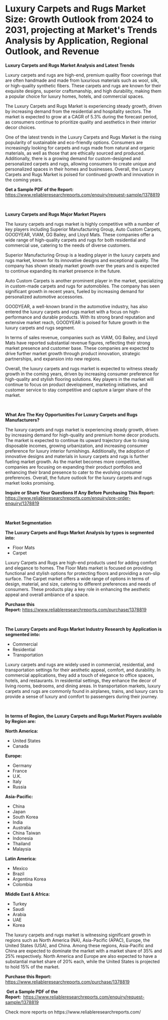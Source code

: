 <p><h1>Luxury Carpets and Rugs Market Size: Growth Outlook from 2024 to 2031, projecting at Market's Trends Analysis by Application, Regional Outlook, and Revenue</h1></p><p><strong>Luxury Carpets and Rugs Market Analysis and Latest Trends</strong></p>
<p><p>Luxury carpets and rugs are high-end, premium quality floor coverings that are often handmade and made from luxurious materials such as wool, silk, or high-quality synthetic fibers. These carpets and rugs are known for their exquisite designs, superior craftsmanship, and high durability, making them a popular choice for luxury homes, hotels, and commercial spaces.</p><p>The Luxury Carpets and Rugs Market is experiencing steady growth, driven by increasing demand from the residential and hospitality sectors. The market is expected to grow at a CAGR of 5.3% during the forecast period, as consumers continue to prioritize quality and aesthetics in their interior decor choices.</p><p>One of the latest trends in the Luxury Carpets and Rugs Market is the rising popularity of sustainable and eco-friendly options. Consumers are increasingly looking for carpets and rugs made from natural and organic materials, as well as those that are ethically sourced and produced. Additionally, there is a growing demand for custom-designed and personalized carpets and rugs, allowing consumers to create unique and personalized spaces in their homes and businesses. Overall, the Luxury Carpets and Rugs Market is poised for continued growth and innovation in the coming years.</p></p>
<p><strong>Get a Sample PDF of the Report:&nbsp;</strong> <a href="https://www.reliableresearchreports.com/enquiry/request-sample/1378819">https://www.reliableresearchreports.com/enquiry/request-sample/1378819</a></p>
<p>&nbsp;</p>
<p><strong>Luxury Carpets and Rugs Major Market Players</strong></p>
<p><p>The luxury carpets and rugs market is highly competitive with a number of key players including Superior Manufacturing Group, Auto Custom Carpets, GOODYEAR, VIAM, GG Bailey, and Lloyd Mats. These companies offer a wide range of high-quality carpets and rugs for both residential and commercial use, catering to the needs of diverse customers.</p><p>Superior Manufacturing Group is a leading player in the luxury carpets and rugs market, known for its innovative designs and exceptional quality. The company has shown steady market growth over the years and is expected to continue expanding its market presence in the future. </p><p>Auto Custom Carpets is another prominent player in the market, specializing in custom-made carpets and rugs for automobiles. The company has seen significant growth in recent years, fueled by increasing demand for personalized automotive accessories.</p><p>GOODYEAR, a well-known brand in the automotive industry, has also entered the luxury carpets and rugs market with a focus on high-performance and durable products. With its strong brand reputation and extensive market reach, GOODYEAR is poised for future growth in the luxury carpets and rugs segment.</p><p>In terms of sales revenue, companies such as VIAM, GG Bailey, and Lloyd Mats have reported substantial revenue figures, reflecting their strong market presence and customer base. These companies are expected to drive further market growth through product innovation, strategic partnerships, and expansion into new regions.</p><p>Overall, the luxury carpets and rugs market is expected to witness steady growth in the coming years, driven by increasing consumer preference for high-quality and stylish flooring solutions. Key players in the market will continue to focus on product development, marketing initiatives, and customer service to stay competitive and capture a larger share of the market.</p></p>
<p>&nbsp;</p>
<p><strong>What Are The Key Opportunities For Luxury Carpets and Rugs Manufacturers?</strong></p>
<p><p>The luxury carpets and rugs market is experiencing steady growth, driven by increasing demand for high-quality and premium home decor products. The market is expected to continue its upward trajectory due to rising disposable incomes, growing urbanization, and increasing consumer preference for luxury interior furnishings. Additionally, the adoption of innovative designs and materials in luxury carpets and rugs is further fueling market growth. As the market becomes more competitive, companies are focusing on expanding their product portfolios and enhancing their brand presence to cater to the evolving consumer preferences. Overall, the future outlook for the luxury carpets and rugs market looks promising.</p></p>
<p><strong>Inquire or Share Your Questions If Any Before Purchasing This Report:</strong> <a href="https://www.reliableresearchreports.com/enquiry/pre-order-enquiry/1378819">https://www.reliableresearchreports.com/enquiry/pre-order-enquiry/1378819</a></p>
<p>&nbsp;</p>
<p><strong>Market Segmentation</strong></p>
<p><strong>The Luxury Carpets and Rugs Market Analysis by types is segmented into:</strong></p>
<p><ul><li>Floor Mats</li><li>Carpet</li></ul></p>
<p><p>Luxury Carpets and Rugs are high-end products used for adding comfort and elegance to homes. The Floor Mats market is focused on providing functional and stylish options for protecting floors and providing a non-slip surface. The Carpet market offers a wide range of options in terms of design, material, and size, catering to different preferences and needs of consumers. These products play a key role in enhancing the aesthetic appeal and overall ambiance of a space.</p></p>
<p><strong>Purchase this Report:&nbsp;</strong><a href="https://www.reliableresearchreports.com/purchase/1378819">https://www.reliableresearchreports.com/purchase/1378819</a></p>
<p>&nbsp;</p>
<p><strong>The Luxury Carpets and Rugs Market Industry Research by Application is segmented into:</strong></p>
<p><ul><li>Commercial</li><li>Residential</li><li>Transportation</li></ul></p>
<p><p>Luxury carpets and rugs are widely used in commercial, residential, and transportation settings for their aesthetic appeal, comfort, and durability. In commercial applications, they add a touch of elegance to office spaces, hotels, and restaurants. In residential settings, they enhance the decor of living rooms, bedrooms, and dining areas. In transportation markets, luxury carpets and rugs are commonly found in airplanes, trains, and luxury cars to provide a sense of luxury and comfort to passengers during their journey.</p></p>
<p>&nbsp;</p>
<p><strong>In terms of Region, the Luxury Carpets and Rugs Market Players available by Region are:</strong></p>
<p>
    <p> <strong> North America: </strong>
        <ul>
            <li>United States</li>
            <li>Canada</li>
        </ul>
        </p> 
    <p> <strong> Europe: </strong>
        <ul>
            <li>Germany</li>
            <li>France</li>
            <li>U.K.</li>
            <li>Italy</li>
            <li>Russia</li>
        </ul>
        </p> 
    <p> <strong> Asia-Pacific: </strong>
        <ul>
            <li>China</li>
            <li>Japan</li>
            <li>South Korea</li>
            <li>India</li>
            <li>Australia</li>
            <li>China Taiwan</li>
            <li>Indonesia</li>
            <li>Thailand</li>
            <li>Malaysia</li>
        </ul>
        </p> 
    <p> <strong> Latin America: </strong>
        <ul>
            <li>Mexico</li>
            <li>Brazil</li>
            <li>Argentina Korea</li>
            <li>Colombia</li>
        </ul>
        </p> 
    <p> <strong> Middle East & Africa: </strong>
        <ul>
            <li>Turkey</li>
            <li>Saudi</li>
            <li>Arabia</li>
            <li>UAE</li>
            <li>Korea</li>
        </ul>
    </p>
    </p>
<p><p>The luxury carpets and rugs market is witnessing significant growth in regions such as North America (NA), Asia-Pacific (APAC), Europe, the United States (USA), and China. Among these regions, Asia-Pacific and China are expected to dominate the market with a market share of 35% and 25% respectively. North America and Europe are also expected to have a substantial market share of 20% each, while the United States is projected to hold 15% of the market.</p></p>
<p><strong>Purchase this Report: </strong><a href="https://www.reliableresearchreports.com/purchase/1378819">https://www.reliableresearchreports.com/purchase/1378819</a></p>
<p>&nbsp;<strong>Get a Sample PDF of the Report:&nbsp;&nbsp;</strong><a href="https://www.reliableresearchreports.com/enquiry/request-sample/1378819">https://www.reliableresearchreports.com/enquiry/request-sample/1378819</a></p>
<p><strong></strong></p>
<p>Check more reports on https://www.reliableresearchreports.com/</p>